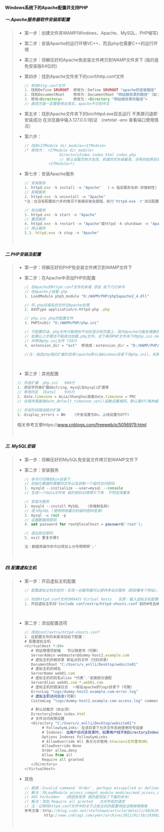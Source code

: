 #### Windows系统下的Apache配置并支持PHP

##### 一.Apache服务器软件安装即配置

> - 第一步：创建文件夹WAMP(Windows、Apache、MySQL、PHP缩写)
>
> - 第二步：安装Apache的运行环境VC++、而且php也需要C++的运行环境
>
> - 第三步：将解压好的Apache免安装文件拷贝到WAMP文件夹下   (我的是免安装版64位的)
>
> - 第四步：找到Apache文件夹下的conf/http.conf文件
>
>   ```php
>   // 修改http.conf文件
>   1. 找到Define SRVROOT  修改为：Define SRVROOT "apache的安装路径"
>   2. 找到DocumentRoot    修改为：DocumentRoot "网站根目录的路径"（如：PHP文件）
>   3. 修改<Directory>     修改为：<Directory "网站根目录的路径">
>   // 路径方面一定要使用全英文，apache不识别中文
>   ```
>
> - 第五步：找到Apache文件夹下的bin/httpd.exe双击运行 不黑屏闪退即安装成功  在浏览器中输入127.0.0.1验证       （netstat  -ano 查看端口使用情况）
>
> - 第六步：
>
>   ```javascript
>   // 找到<IfModule dir_module><IfModule>
>   /* 修改为： <IfModule dir_module>
>              		DirectoryIndex index.html index.php    
>              		// 默认加载页依次去找，前面的优先级最高，没有则启用目录浏览
>              <IfModule>*/
>   ```
>
> - 第七步：安装Apache服务
>
>   ```javascript
>   // 安装服务
>   1. httpd.exe -k install -n "Apache"   (-n 指定服务名称·非强制性)
>   // 卸载服务
>   2. httpd.exe -k uninstall -n "Apache"
>   *注：在没有配置前六步的情况下直接安装会报错，执行'httpd.exe -t'测试配置文件，显示Syntax OK即表示成功
>
>   // 启动服务
>   3. httpd.exe -k start -n "Apache"
>   // 重启服务
>   4. httpd.exe -k restart -n "Apache"或httpd -k shutdown -n "Apache"
>   // 停止服务
>   5.3. httpd.exe -k stop -n "Apache"
>
>   ```
>
>   ​
>
> 

##### 二.PHP安装及配置

> - 第一步：将解压好的PHP免安装文件拷贝到WAMP文件下
>
> - 第二步：在Apache中添加PHP的配置
>
>   ```javascript
>   // 在Apache的httpd.conf文件的末尾 添加 如下几行命令
>   // 在Apache上挂载 php
>   1. LoadModule php5_module "D:/WAPM/PHP/php5apache2_4.dll"
>
>   // 将.php后缀名的文件交Apache处理
>   2. AddType application/x-httpd-php .php
>
>   // php.ini php的配置文件
>   3. PHPIniDir "D:/WAPM/PHP/php.ini"
>
>   // 不配置的话，php文件只能原封不动的显示到页面上，因为Apache只能处理静态文件请求，.php文件为动态文件
>   // 如果以上步骤还不能成功加载.php文件，试下再将PHP文件夹下的php.ini-development或php.ini-production 修改成php.ini文件
>   // 并修改php.ini文件 734行 
>   4. extension_dir = "ext"  修改成：extension_dir = "D:/WAMP/PHP/ext"
>
>   //注：指定php相应扩展的目录(apache默认去Windows目录下找php.ini)，如果这个不设置，只能使用php核心功能，另外的curl操作，mbstring字符串操作，xml操作，mysql操作都不能进行，让php通过php.ini配置文件读取ext扩展目录
>   ```
>   ​
>
> -  第三步：其他配置
>
>   ```javascript
>   // 开启扩展  php.ini   890行
>   1. 添加字符串扩展mbstring，mysql及mysqli扩展等 
>   // 修改时区  [Date]    935行
>   2. date.timezone = Asia/Shanghai或者date.timezone = PRC
>   // 在程序里面用date_default_timezone_set()函数设置相同，默认是UTC格林威治时间，和北京时间相差8个小时
>
>   // 开发阶段错误提示扩展
>   3. display_errors = On    (开发设置为On，上线设置为Off)
>   ```
>
>   相关参考文章https://www.cnblogs.com/freeweb/p/5056979.html
>
>   ​

##### 三. MySQL安装

> - 第一步：将解压好的MySQL免安装文件拷贝到WAMP文件下
>
> - 第二步：安装服务
>
>   ```javascript
>   // 命令行切换到bin目录下
>   // 初始化数据所需要的文件以及获取一个临时访问密码
>   1. mysqld --initialize --user=mysql --console   
>   // 生成一个data文件夹 临时密码记得拷贝下来  不然还得重来
>
>   // 安装为服务
>   2. mysqld --install MySQL   （非强制名称）
>   // 进入MySQL (使用刚刚备份的临时密码登录)
>   3. mysql -u root -p
>   // 设置数据库密码
>   4. set password for root@localhost = password('root');
>
>   // 退出验证密码
>   5. exit 重复步骤3
>
>   注：数据库操作命令记得加上分号啊啊啊';'
>   ```
>
>   ​

##### 四.配置虚拟主机

> - 第一步：开启虚拟主机配置
>
>   ```javascript
>   // 配置虚拟主机的目的：实现一台服务器可以提供多站点服务（即部署多个网站），实质就是访问服务器上的不同目录，配置apache虚拟主机的方式有：基于域名的配置、基于端口和IP的配置方法
>
>   // 找到httpd.conf文件的494行 Virtual hosts   实质：载入虚拟主机配置文件文件
>   1. 开启虚拟主机将'Include conf/extra/httpd-vhosts.conf'前的#号去掉
>   ```
>
>   ​
>
> - 第二步：添加配置选项
>
>   ```javascript
>   // 找到conf/extra/httpd-vhosts.conf
>   2. 在配置文件的末尾添加如下配置：
>   # 配置虚拟主机
>   <VirtualHost *:80>
>      # 网站管理员邮箱   可以随意写（可删）
>      ServerAdmin webmaster@dummy-host2.example.com
>      # 虚拟主机的根目录 即站点的文件（代码目录）
>      DocumentRoot "C:/Users/v_enlli/Desktop/website01"
>      # 虚拟主机的域名
>      ServerName web01.com
>      # 虚拟主机的别名alias *代表'.'前面部分通配
>      ServerAlias web01.com *.web01.com
>      # 虚拟主机的错误日志  一般在apache的logs目录下（可删）
>      ErrorLog "logs/dummy-host2.example.com-error.log"
>      # 虚拟主机访问日志(可删)
>      CustomLog "logs/dummy-host2.example.com-access.log" common
>
>      # 默认加载页（非必须）
>      DirectoryIndex index.html
>      # 文件访问权限设置
>      <Directory "C:/Users/v_enlli/Desktop/website01">
>           # FollowSymLinks: 在该目录下允许文件系统使用符号连接
>           # Indexes: 当用户访问该目录时，如果用户找不到DirectoryIndex指定的主页文件(例如index.html),则返回该目录下的文件列表给用户
>           Options Indexes FollowSymLinks
>           # AllowOverride All 表示允许使用.htaccess文件重写URL
>           AllowOverride None
>           Order allow,deny
>           Allow from all
>           Require all granted
>      </Directory>
>   </VirtualHost>
>
>   ```
>
> - 其他
>
>   ```javascript
>   // 报错：Invalid command 'Order', perhaps misspelled or defined by a module not included in the server config
>   // 解决：将LoadModule access_compat_module modules/mod_access_compat.so前#号去掉
>   // 403 Forbidden  （原因有很多 我的是添加了下面的命令）
>   // 解决：添加 Require all granted   允许所有的请求
>   // 注：记得将httpd.conf文件中的关于之前主机的配置项给注释掉哦哦哦
>   参考文章：http://blog.csdn.net/stefshawn/article/details/6826194
>            http://www.cnblogs.com/yeer/archive/2011/01/18/1938024.html
>   ```
>
>   ​
>
>

